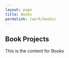 ```yaml
---
layout: page
title: Books
permalink: /work/books/
---
```


## Book Projects

This is the content for Books
